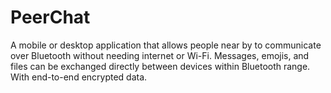 # PeerChat
A mobile or desktop application that allows people near by to communicate over Bluetooth without needing internet or Wi-Fi. Messages, emojis, and files can be exchanged directly between devices within Bluetooth range. With end-to-end encrypted data.
